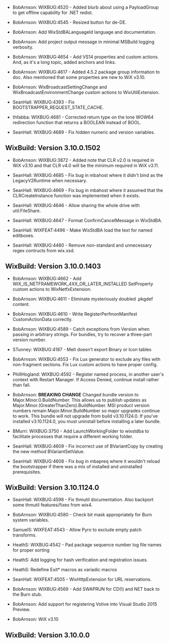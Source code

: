 * BobArnson: WIXBUG:4520 - Added blurb about using a PayloadGroup to get offline capability for .NET redist.

* BobArnson: WIXBUG:4545 - Resized button for de-DE.

* BobArnson: Add WixStdBALanguageId language and documentation.

* BobArnson: Add project output message in minimal MSBuild logging verbosity.

* BobArnson: WIXBUG:4654 - Add VS14 properties and custom actions. And, as it's a long topic, added anchors and links.

* BobArnson: WIXBUG:4617 - Added 4.5.2 package group information to doc. Also mentioned that some properties are new to WiX v3.10.

* BobArnson: WixBroadcastSettingChange and WixBroadcastEnvironmentChange custom actions to WixUtilExtension.

* SeanHall: WIXBUG:4393 - Fix BOOTSTRAPPER_REQUEST_STATE_CACHE.

* thfabba: WIXBUG:4681 - Corrected return type on the lone WOW64 redirection function that returns a BOOLEAN instead of BOOL.

* SeanHall: WIXBUG:4689 - Fix hidden numeric and version variables.

## WixBuild: Version 3.10.0.1502

* BobArnson: WIXBUG:3872 - Added note that CLR v2.0 is required in WiX v3.10 and that CLR v4.0 will be the minimum required in WiX v3.11.

* SeanHall: WIXBUG:4685 - Fix bug in mbahost where it didn't bind as the LegacyV2Runtime when necessary.

* SeanHall: WIXBUG:4669 - Fix bug in mbahost where it assumed that the CLRCreateInstance function was implemented when it exists.

* SeanHall: WIXBUG:4646 - Allow sharing the whole drive with util:FileShare.

* SeanHall: WIXBUG:4647 - Format ConfirmCancelMessage in WixStdBA.

* SeanHall: WIXFEAT:4496 - Make WixStdBA load the text for named editboxes.

* SeanHall: WIXBUG:4480 - Remove non-standard and unnecessary regex contructs from wix.xsd.

## WixBuild: Version 3.10.0.1403

* BobArnson: WIXBUG:4662 - Add WIX_IS_NETFRAMEWORK_4XX_OR_LATER_INSTALLED SetProperty custom actions to WixNetfxExtension.

* BobArnson: WIXBUG:4611 - Eliminate mysteriously doubled .pkgdef content.

* BobArnson: WIXBUG:4610 - Write RegisterPerfmonManifest CustomActionData correctly.

* BobArnson: WIXBUG:4589 - Catch exceptions from Version when passing in arbitrary strings. For bundles, try to recover a three-part version number.

* STunney: WIXBUG:4187 - Melt doesn't export Binary or Icon tables

* BobArnson: WIXBUG:4553 - Fix Lux generator to exclude any files with non-fragment sections. Fix Lux custom actions to have proper config.

* PhillHogland: WIXBUG:4592 - Register named process, in another user's context with Restart Manager.  If Access Denied, continue install rather than fail.

* BobArnson: **BREAKING CHANGE** Changed bundle version to Major.Minor.0.BuildNumber. This allows us to publish updates as Major.Minor.(GreaterThanZero).BuildNumber. MSI product version numbers remain Major.Minor.BuildNumber so major upgrades continue to work. This bundle will not upgrade from build v3.10.1124.0. If you've installed v3.10.1124.0, you must uninstall before installing a later bundle.

* BMurri: WIXBUG:3750 - Add LaunchWorkingFolder to wixstdba to facilitate processes that require a different working folder.

* SeanHall: WIXBUG:4609 - Fix incorrect use of BVariantCopy by creating the new method BVariantSetValue.

* SeanHall: WIXBUG:4608 - Fix bug in mbapreq where it wouldn't reload the bootstrapper if there was a mix of installed and uninstalled prerequisites.

## WixBuild: Version 3.10.1124.0

* SeanHall: WIXBUG:4598 - Fix thmutil documentation.  Also backport some thmutil features/fixes from wix4.

* BobArnson: WIXBUG:4580 - Check bit mask appropriately for Burn system variables.

* SamuelS: WIXFEAT:4543 - Allow Pyro to exclude empty patch transforms.

* HeathS: WIXBUG:4542 - Pad package sequence number log file names for proper sorting

* HeathS: Add logging for hash verification and registration issues.

* HeathS: Redefine Exit\* macros as variadic macros

* SeanHall: WIXFEAT:4505 - WixHttpExtension for URL reservations.

* BobArnson: WIXBUG:4569 - Add SWAPRUN for CD(!) and NET back to the Burn stub.

* BobArnson: Add support for registering Votive into Visual Studio 2015 Preview.

* BobArnson: WiX v3.10

## WixBuild: Version 3.10.0.0
